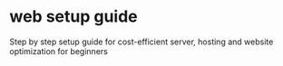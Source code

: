 # web setup guide
  Step by step setup guide for cost-efficient server, hosting and website optimization for beginners

